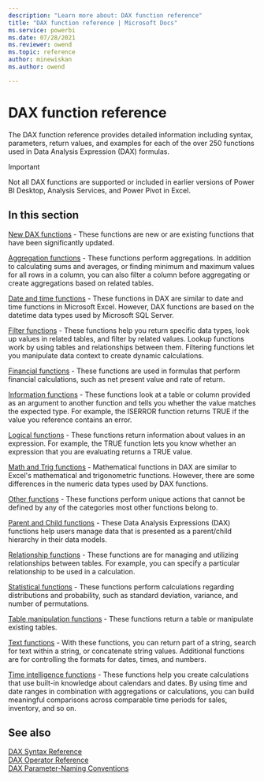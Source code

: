 ```yaml
---
description: "Learn more about: DAX function reference"
title: "DAX function reference | Microsoft Docs"
ms.service: powerbi 
ms.date: 07/28/2021
ms.reviewer: owend
ms.topic: reference
author: minewiskan
ms.author: owend

---
```

# DAX function reference

The DAX function reference provides detailed information including syntax, parameters, return values, and examples for each of the over 250 functions used in Data Analysis Expression (DAX) formulas.  

> [!IMPORTANT]
> Not all DAX functions are supported or included in earlier versions of Power BI Desktop, Analysis Services, and Power Pivot in Excel.  

## In this section  

[New DAX functions](new-dax-functions.md) - These functions are new or are existing functions that have been significantly updated.  

[Aggregation functions](aggregation-functions-dax.md) - These functions perform aggregations. In addition to calculating sums and averages, or finding minimum and maximum values for all rows in a column, you can also filter a column before aggregating or create aggregations based on related tables.

[Date and time functions](date-and-time-functions-dax.md) - These functions in DAX are similar to date and time functions in Microsoft Excel. However, DAX functions are based on the datetime data types used by Microsoft SQL Server.  
  
[Filter functions](filter-functions-dax.md) - These functions help you return specific data types, look up values in related tables, and filter by related values. Lookup functions work by using tables and relationships between them. Filtering functions let you manipulate data context to create dynamic calculations.  

[Financial functions](financial-functions-dax.md) - These functions are used in formulas that perform financial calculations, such as net present value and rate of return.
  
[Information functions](information-functions-dax.md) - These functions look at a table or column provided as an argument to another function and tells you whether the value matches the expected type. For example, the ISERROR function returns TRUE if the value you reference contains an error.  
  
[Logical functions](logical-functions-dax.md) - These functions return information about values in an expression. For example, the TRUE function lets you know whether an expression that you are evaluating returns a TRUE value.  
  
[Math and Trig functions](math-and-trig-functions-dax.md) - Mathematical functions in DAX are similar to Excel's mathematical and trigonometric functions. However, there are some differences in the numeric data types used by DAX functions.  
  
[Other functions](other-functions-dax.md) - These functions perform unique actions that cannot be defined by any of the categories most other functions belong to.  
  
[Parent and Child functions](parent-and-child-functions-dax.md) - These Data Analysis Expressions (DAX) functions help users manage data that is presented as a parent/child hierarchy in their data models.  

[Relationship functions](relationship-functions-dax.md) - These functions are for managing and utilizing relationships between tables. For example, you can specify a particular relationship to be used in a calculation.  

[Statistical functions](statistical-functions-dax.md) -  These functions perform calculations regarding distributions and probability, such as standard deviation, variance, and number of permutations.

[Table manipulation functions](table-manipulation-functions-dax.md) - These functions return a table or manipulate existing tables.
  
[Text functions](text-functions-dax.md) - With these functions, you can return part of a string, search for text within a string, or concatenate string values. Additional functions are for controlling the formats for dates, times, and numbers.  

[Time intelligence functions](time-intelligence-functions-dax.md) - These functions help you create calculations that use built-in knowledge about calendars and dates. By using time and date ranges in combination with aggregations or calculations, you can build meaningful comparisons across comparable time periods for sales, inventory, and so on.  
  
## See also

[DAX Syntax Reference](dax-syntax-reference.md)  
[DAX Operator Reference](dax-operator-reference.md)  
[DAX Parameter-Naming Conventions](dax-parameter-naming-conventions.md)
